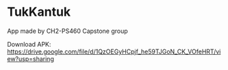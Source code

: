# TukKantuk
App made by CH2-PS460 Capstone group

Download APK:
https://drive.google.com/file/d/1QzOEGyHCpjf_he59TJGoN_CK_VOfeHRT/view?usp=sharing
